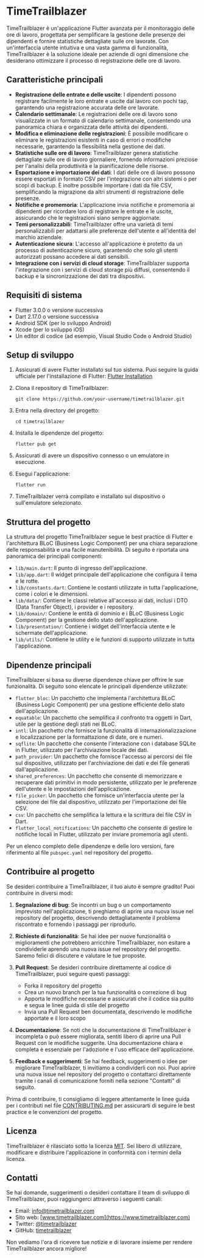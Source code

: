 # TimeTrailblazer

TimeTrailblazer è un'applicazione Flutter avanzata per il monitoraggio delle ore di lavoro, progettata per semplificare la gestione delle presenze dei dipendenti e fornire statistiche dettagliate sulle ore lavorate. Con un'interfaccia utente intuitiva e una vasta gamma di funzionalità, TimeTrailblazer è la soluzione ideale per aziende di ogni dimensione che desiderano ottimizzare il processo di registrazione delle ore di lavoro.

## Caratteristiche principali

- **Registrazione delle entrate e delle uscite**: I dipendenti possono registrare facilmente le loro entrate e uscite dal lavoro con pochi tap, garantendo una registrazione accurata delle ore lavorate.
- **Calendario settimanale**: Le registrazioni delle ore di lavoro sono visualizzate in un formato di calendario settimanale, consentendo una panoramica chiara e organizzata delle attività dei dipendenti.
- **Modifica e eliminazione delle registrazioni**: È possibile modificare o eliminare le registrazioni esistenti in caso di errori o modifiche necessarie, garantendo la flessibilità nella gestione dei dati.
- **Statistiche sulle ore di lavoro**: TimeTrailblazer genera statistiche dettagliate sulle ore di lavoro giornaliere, fornendo informazioni preziose per l'analisi della produttività e la pianificazione delle risorse.
- **Esportazione e importazione dei dati**: I dati delle ore di lavoro possono essere esportati in formato CSV per l'integrazione con altri sistemi o per scopi di backup. È inoltre possibile importare i dati da file CSV, semplificando la migrazione da altri strumenti di registrazione delle presenze.
- **Notifiche e promemoria**: L'applicazione invia notifiche e promemoria ai dipendenti per ricordare loro di registrare le entrate e le uscite, assicurando che le registrazioni siano sempre aggiornate.
- **Temi personalizzabili**: TimeTrailblazer offre una varietà di temi personalizzabili per adattarsi alle preferenze dell'utente e all'identità del marchio aziendale.
- **Autenticazione sicura**: L'accesso all'applicazione è protetto da un processo di autenticazione sicuro, garantendo che solo gli utenti autorizzati possano accedere ai dati sensibili.
- **Integrazione con i servizi di cloud storage**: TimeTrailblazer supporta l'integrazione con i servizi di cloud storage più diffusi, consentendo il backup e la sincronizzazione dei dati tra dispositivi.

## Requisiti di sistema

- Flutter 3.0.0 o versione successiva
- Dart 2.17.0 o versione successiva
- Android SDK (per lo sviluppo Android)
- Xcode (per lo sviluppo iOS)
- Un editor di codice (ad esempio, Visual Studio Code o Android Studio)

## Setup di sviluppo

1. Assicurati di avere Flutter installato sul tuo sistema. Puoi seguire la guida ufficiale per l'installazione di Flutter: [Flutter Installation](https://flutter.dev/docs/get-started/install)

2. Clona il repository di TimeTrailblazer:
   ```
   git clone https://github.com/your-username/timetrailblazer.git
   ```

3. Entra nella directory del progetto:
   ```
   cd timetrailblazer
   ```

4. Installa le dipendenze del progetto:
   ```
   flutter pub get
   ```

5. Assicurati di avere un dispositivo connesso o un emulatore in esecuzione.

6. Esegui l'applicazione:
   ```
   flutter run
   ```

7. TimeTrailblazer verrà compilato e installato sul dispositivo o sull'emulatore selezionato.

## Struttura del progetto

La struttura del progetto TimeTrailblazer segue le best practice di Flutter e l'architettura BLoC (Business Logic Component) per una chiara separazione delle responsabilità e una facile manutenibilità. Di seguito è riportata una panoramica dei principali componenti:

- `lib/main.dart`: Il punto di ingresso dell'applicazione.
- `lib/app.dart`: Il widget principale dell'applicazione che configura il tema e le rotte.
- `lib/constants.dart`: Contiene le costanti utilizzate in tutta l'applicazione, come i colori e le dimensioni.
- `lib/data/`: Contiene le classi relative all'accesso ai dati, inclusi i DTO (Data Transfer Object), i provider e i repository.
- `lib/domain/`: Contiene le entità di dominio e i BLoC (Business Logic Component) per la gestione dello stato dell'applicazione.
- `lib/presentation/`: Contiene i widget dell'interfaccia utente e le schermate dell'applicazione.
- `lib/utils/`: Contiene le utility e le funzioni di supporto utilizzate in tutta l'applicazione.

## Dipendenze principali

TimeTrailblazer si basa su diverse dipendenze chiave per offrire le sue funzionalità. Di seguito sono elencate le principali dipendenze utilizzate:

- `flutter_bloc`: Un pacchetto che implementa l'architettura BLoC (Business Logic Component) per una gestione efficiente dello stato dell'applicazione.
- `equatable`: Un pacchetto che semplifica il confronto tra oggetti in Dart, utile per la gestione degli stati nei BLoC.
- `intl`: Un pacchetto che fornisce la funzionalità di internazionalizzazione e localizzazione per la formattazione di date, ore e numeri.
- `sqflite`: Un pacchetto che consente l'interazione con i database SQLite in Flutter, utilizzato per l'archiviazione locale dei dati.
- `path_provider`: Un pacchetto che fornisce l'accesso ai percorsi dei file sul dispositivo, utilizzato per l'archiviazione dei dati e dei file generati dall'applicazione.
- `shared_preferences`: Un pacchetto che consente di memorizzare e recuperare dati primitivi in modo persistente, utilizzato per le preferenze dell'utente e le impostazioni dell'applicazione.
- `file_picker`: Un pacchetto che fornisce un'interfaccia utente per la selezione dei file dal dispositivo, utilizzato per l'importazione dei file CSV.
- `csv`: Un pacchetto che semplifica la lettura e la scrittura dei file CSV in Dart.
- `flutter_local_notifications`: Un pacchetto che consente di gestire le notifiche locali in Flutter, utilizzato per inviare promemoria agli utenti.

Per un elenco completo delle dipendenze e delle loro versioni, fare riferimento al file `pubspec.yaml` nel repository del progetto.

## Contribuire al progetto

Se desideri contribuire a TimeTrailblazer, il tuo aiuto è sempre gradito! Puoi contribuire in diversi modi:

1. **Segnalazione di bug**: Se incontri un bug o un comportamento imprevisto nell'applicazione, ti preghiamo di aprire una nuova issue nel repository del progetto, descrivendo dettagliatamente il problema riscontrato e fornendo i passaggi per riprodurlo.

2. **Richieste di funzionalità**: Se hai idee per nuove funzionalità o miglioramenti che potrebbero arricchire TimeTrailblazer, non esitare a condividerle aprendo una nuova issue nel repository del progetto. Saremo felici di discutere e valutare le tue proposte.

3. **Pull Request**: Se desideri contribuire direttamente al codice di TimeTrailblazer, puoi seguire questi passaggi:
   - Forka il repository del progetto
   - Crea un nuovo branch per la tua funzionalità o correzione di bug
   - Apporta le modifiche necessarie e assicurati che il codice sia pulito e segua le linee guida di stile del progetto
   - Invia una Pull Request ben documentata, descrivendo le modifiche apportate e il loro scopo

4. **Documentazione**: Se noti che la documentazione di TimeTrailblazer è incompleta o può essere migliorata, sentiti libero di aprire una Pull Request con le modifiche suggerite. Una documentazione chiara e completa è essenziale per l'adozione e l'uso efficace dell'applicazione.

5. **Feedback e suggerimenti**: Se hai feedback, suggerimenti o idee per migliorare TimeTrailblazer, ti invitiamo a condividerli con noi. Puoi aprire una nuova issue nel repository del progetto o contattarci direttamente tramite i canali di comunicazione forniti nella sezione "Contatti" di seguito.

Prima di contribuire, ti consigliamo di leggere attentamente le linee guida per i contributi nel file [CONTRIBUTING.md](CONTRIBUTING.md) per assicurarti di seguire le best practice e le convenzioni del progetto.

## Licenza

TimeTrailblazer è rilasciato sotto la licenza [MIT](LICENSE). Sei libero di utilizzare, modificare e distribuire l'applicazione in conformità con i termini della licenza.

## Contatti

Se hai domande, suggerimenti o desideri contattare il team di sviluppo di TimeTrailblazer, puoi raggiungerci attraverso i seguenti canali:

- Email: info@timetrailblazer.com
- Sito web: [www.timetrailblazer.com](https://www.timetrailblazer.com)
- Twitter: [@timetrailblazer](https://twitter.com/timetrailblazer)
- GitHub: [timetrailblazer](https://github.com/timetrailblazer)

Non vediamo l'ora di ricevere tue notizie e di lavorare insieme per rendere TimeTrailblazer ancora migliore!